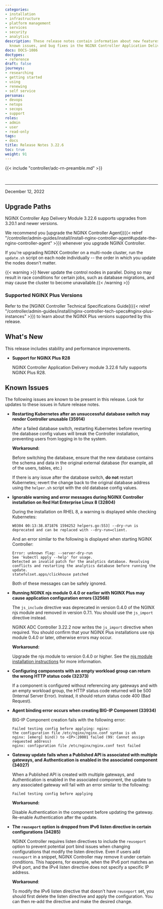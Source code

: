 ```yaml
---
categories:
- installation
- infrastructure
- platform management
- services
- security
- analytics
description: These release notes contain information about new features, improvements,
  known issues, and bug fixes in the NGINX Controller Application Delivery Module.
docs: DOCS-1086
doctypes:
- reference
draft: false
journeys:
- researching
- getting started
- using
- renewing
- self service
personas:
- devops
- netops
- secops
- support
roles:
- admin
- user
- read-only
tags:
- docs
title: Release Notes 3.22.6
toc: true
weight: 91
---
```


{{< include "controller/adc-rn-preamble.md" >}}

&nbsp;

---

December 12, 2022

## Upgrade Paths

NGINX Controller App Delivery Module 3.22.6 supports upgrades from 3.20.1 and newer versions.

We recommend you [upgrade the NGINX Controller Agent]({{< relref "/controller/admin-guides/install/install-nginx-controller-agent#update-the-nginx-controller-agent" >}}) whenever you upgrade NGINX Controller.

If you're upgrading NGINX Controller on a multi-node cluster, run the `update.sh` script on each node individually -- the order in which you update the nodes doesn't matter.

{{< warning >}} Never update the control nodes in parallel. Doing so may result in race conditions for certain jobs, such as database migrations, and may cause the cluster to become unavailable.{{< /warning >}}

### Supported NGINX Plus Versions

Refer to the [NGINX Controller Technical Specifications Guide]({{< relref "/controller/admin-guides/install/nginx-controller-tech-specs#nginx-plus-instances" >}}) to learn about the NGINX Plus versions supported by this release.

## What's New

This release includes stability and performance improvements.

- **Support for NGINX Plus R28**

  NGINX Controller Application Delivery module 3.22.6 fully supports NGINX Plus R28.


## Known Issues

The following issues are known to be present in this release. Look for updates to these issues in future release notes.

- **Restarting Kubernetes after an unsuccessful database switch may render Controller unusable (35914)**

  After a failed database switch, restarting Kubernetes before reverting the database config values will break the Controller installation, preventing users from logging in to the system.
    
  **Workaround:**

  Before switching the database, ensure that the new database contains the schema and data in the original external database (for example, all of the users, tables, etc.) 

  If there is any issue after the database switch, **do not** restart Kubernetes; revert the change back to the original database address using the `helper.sh` script with the old database config values.


- **Ignorable warning and error messages during NGINX Controller installation on Red Hat Enterprise Linux 8 (32804)**

  During the installation on RHEL 8, a warning is displayed while checking Kubernetes:

  ```
  W0304 00:13:38.871876 1594252 helpers.go:553] --dry-run is deprecated and can be replaced with --dry-run=client.
  ```

  And an error similar to the following is displayed when starting NGINX Controller:

  ```
  Error: unknown flag: --server-dry-run
  See 'kubectl apply --help' for usage.
  Detected an invalid patch for the analytics database. Resolving conflicts and restarting the analytics database before running the update.
  statefulset.apps/clickhouse patched
  ```

  Both of these messages can be safely ignored.

- **Running NGINX njs module 0.4.0 or earlier with NGINX Plus may cause application configuration errors (32568)**

  The `js_include` directive was deprecated in version 0.4.0 of the NGINX njs module and removed in version 0.7.1. You should use the `js_import` directive instead.

  NGINX ADC Controller 3.22.2 now writes the `js_import` directive when required. You should confirm that your NGINX Plus installations use njs module 0.4.0 or later, otherwise errors may occur. 
  
  **Workaround:**

  Upgrade the njs module to version 0.4.0 or higher. See the [njs module installation instructions](https://nginx.org/en/docs/njs/install.html) for more information.
  
- **Configuring components with an empty workload group can return the wrong HTTP status code (32373)**

  If a component is configured without referencing any gateways and with an empty workload group, the HTTP status code returned will be 500 (Internal Server Error).  Instead, it should return status code 400 (Bad Request).

- **Agent binding error occurs when creating BIG-IP Component (33934)**

  BIG-IP Component creation fails with the following error: 
  
  ```
  Failed testing config before applying: nginx: 
  the configuration file /etc/nginx/nginx.conf syntax is ok 
  nginx: [emerg] bind() to <IP>:20001 failed (99: Cannot assign requested address) 
  nginx: configuration file /etc/nginx/nginx.conf test failed
  ```

- **Gateway update fails when a Published API is associated with multiple gateways, and Authentication is enabled in the associated component (34027)**

  When a Published API is created with multiple gateways, and Authentication is enabled in the associated component, the update to any associated gateway will fail with an error similar to the following: 
  
  ```
  Failed testing config before applying
  ```

  **Workaround:**

  Disable Authentication in the component before updating the gateway. Re-enable Authentication after the update.

- **The `reuseport` option is dropped from IPv6 listen directive in certain configurations (34285)**

  NGINX Controller requires listen directives to include the `reuseport` option to prevent potential port bind issues when changing configurations that modify the listen directive. Even if users add `reuseport` in a snippet, NGINX Controller may remove it under certain conditions. This happens, for example, when the IPv6 port matches an IPv4 port, and the IPv4 listen directive does not specify a specific IP address.

  **Workaround**:

  To modify the IPv6 listen directive that doesn't have `reuseport` set, you should first delete the listen directive and apply the configuration. You can then re-add the directive and make the desired change.
  
